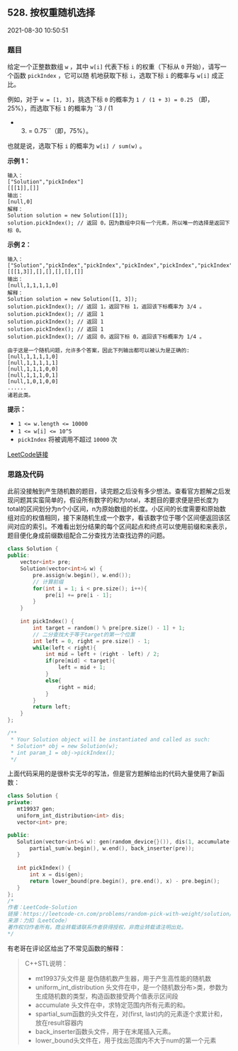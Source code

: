 ## 528. 按权重随机选择

2021-08-30 10:50:51

### 题目

给定一个正整数数组 ``w`` ，其中 ``w[i]`` 代表下标 ``i`` 的权重（下标从 ``0`` 开始），请写一个函数 ``pickIndex`` ，它可以随
机地获取下标 ``i``，选取下标 ``i`` 的概率与 ``w[i]`` 成正比。




例如，对于 ``w = [1, 3]``，挑选下标 ``0`` 的概率为 ``1 / (1 + 3) = 0.25`` （即，25%），而选取下标 ``1`` 的概率为 ``3 / (1 
+ 3) = 0.75``（即，75%）。

也就是说，选取下标 ``i`` 的概率为 ``w[i] / sum(w)`` 。



**示例 1：**

```
输入：
["Solution","pickIndex"]
[[[1]],[]]
输出：
[null,0]
解释：
Solution solution = new Solution([1]);
solution.pickIndex(); // 返回 0，因为数组中只有一个元素，所以唯一的选择是返回下标 0。
```

**示例 2：**

```
输入：
["Solution","pickIndex","pickIndex","pickIndex","pickIndex","pickIndex"]
[[[1,3]],[],[],[],[],[]]
输出：
[null,1,1,1,1,0]
解释：
Solution solution = new Solution([1, 3]);
solution.pickIndex(); // 返回 1，返回下标 1，返回该下标概率为 3/4 。
solution.pickIndex(); // 返回 1
solution.pickIndex(); // 返回 1
solution.pickIndex(); // 返回 1
solution.pickIndex(); // 返回 0，返回下标 0，返回该下标概率为 1/4 。

由于这是一个随机问题，允许多个答案，因此下列输出都可以被认为是正确的:
[null,1,1,1,1,0]
[null,1,1,1,1,1]
[null,1,1,1,0,0]
[null,1,1,1,0,1]
[null,1,0,1,0,0]
......
诸若此类。
```



**提示：**


- ``1 <= w.length <= 10000``
- ``1 <= w[i] <= 10^5``
- ``pickIndex`` 将被调用不超过 ``10000`` 次



[LeetCode链接](https://leetcode-cn.com/problems/random-pick-with-weight/)

### 思路及代码

此前没接触到产生随机数的题目，读完题之后没有多少想法。查看官方题解之后发现问题其实蛮简单的，假设所有数字的和为total，本题目的要求便是把长度为total的区间划分为n个小区间，n为原始数组的长度。小区间的长度需要和原始数组对应的权值相同，接下来随机生成一个数字，看该数字位于哪个区间便返回该区间对应的索引。不难看出划分结果的每个区间起点和终点可以使用前缀和来表示，题目便化身成前缀数组配合二分查找方法查找边界的问题。

```cpp
class Solution {
public:
    vector<int> pre;
    Solution(vector<int>& w) {
        pre.assign(w.begin(), w.end());
        // 计算前缀
        for(int i = 1; i < pre.size(); i++){
            pre[i] += pre[i - 1];
        }
    }
    
    int pickIndex() {
        int target = random() % pre[pre.size() - 1] + 1;
        // 二分查找大于等于target的第一个位置
        int left = 0, right = pre.size() - 1;
        while(left < right){
            int mid = left + (right - left) / 2;
            if(pre[mid] < target){
                left = mid + 1;
            }
            else{
                right = mid;
            }
        }
        return left;
    }
};

/**
 * Your Solution object will be instantiated and called as such:
 * Solution* obj = new Solution(w);
 * int param_1 = obj->pickIndex();
 */
 ```

 上面代码采用的是很朴实无华的写法，但是官方题解给出的代码大量使用了新函数：

 ```cpp
 class Solution {
private:
    mt19937 gen;
    uniform_int_distribution<int> dis;
    vector<int> pre;

public:
    Solution(vector<int>& w): gen(random_device{}()), dis(1, accumulate(w.begin(), w.end(), 0)) {
        partial_sum(w.begin(), w.end(), back_inserter(pre));
    }
    
    int pickIndex() {
        int x = dis(gen);
        return lower_bound(pre.begin(), pre.end(), x) - pre.begin();
    }
};
/*
作者：LeetCode-Solution
链接：https://leetcode-cn.com/problems/random-pick-with-weight/solution/an-quan-zhong-sui-ji-xuan-ze-by-leetcode-h13t/
来源：力扣（LeetCode）
著作权归作者所有。商业转载请联系作者获得授权，非商业转载请注明出处。
*/
```

有老哥在评论区给出了不常见函数的解释：

> C++STL说明：
>
> - mt19937头文件是<random> 是伪随机数产生器，用于产生高性能的随机数
>- uniform_int_distribution 头文件在<random>中，是一个随机数分布>类，参数为生成随机数的类型，构造函数接受两个值表示区间段
>- accumulate 头文件在<numeric>中，求特定范围内所有元素的和。
>- spartial_sum函数的头文件在<numeric>，对(first, last)内的元素逐个求累计和，放在result容器内
>- back_inserter函数头文件<iterator>，用于在末尾插入元素。
>- lower_bound头文件在<algorithm>，用于找出范围内不大于num的第一个元素